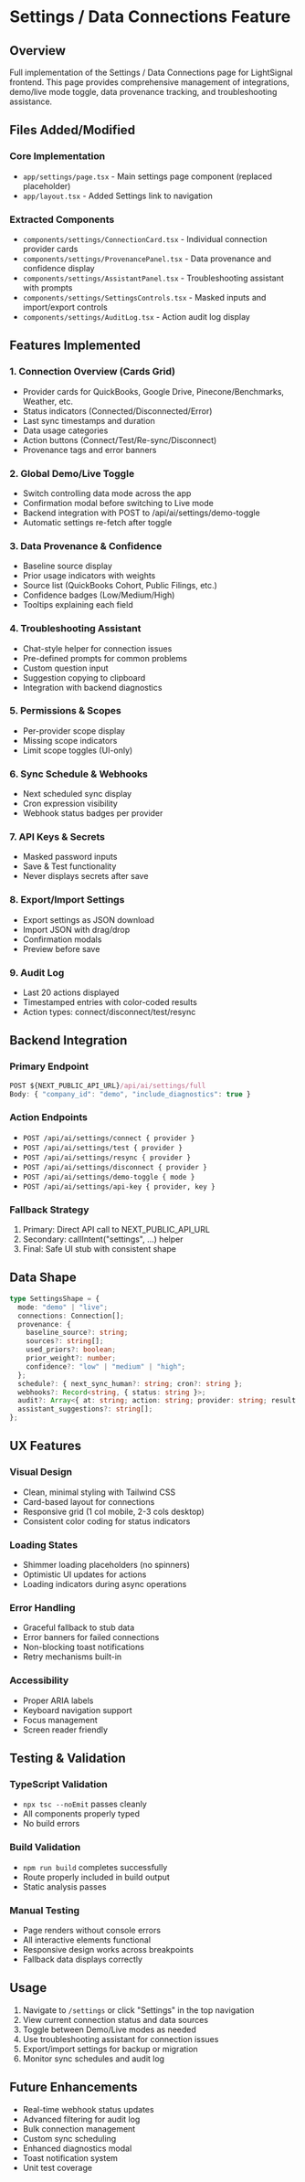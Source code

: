 # Settings / Data Connections Feature

## Overview

Full implementation of the Settings / Data Connections page for LightSignal frontend. This page provides comprehensive management of integrations, demo/live mode toggle, data provenance tracking, and troubleshooting assistance.

## Files Added/Modified

### Core Implementation
- `app/settings/page.tsx` - Main settings page component (replaced placeholder)
- `app/layout.tsx` - Added Settings link to navigation

### Extracted Components
- `components/settings/ConnectionCard.tsx` - Individual connection provider cards
- `components/settings/ProvenancePanel.tsx` - Data provenance and confidence display
- `components/settings/AssistantPanel.tsx` - Troubleshooting assistant with prompts
- `components/settings/SettingsControls.tsx` - Masked inputs and import/export controls
- `components/settings/AuditLog.tsx` - Action audit log display

## Features Implemented

### 1. Connection Overview (Cards Grid)
- Provider cards for QuickBooks, Google Drive, Pinecone/Benchmarks, Weather, etc.
- Status indicators (Connected/Disconnected/Error)
- Last sync timestamps and duration
- Data usage categories
- Action buttons (Connect/Test/Re-sync/Disconnect)
- Provenance tags and error banners

### 2. Global Demo/Live Toggle
- Switch controlling data mode across the app
- Confirmation modal before switching to Live mode
- Backend integration with POST to /api/ai/settings/demo-toggle
- Automatic settings re-fetch after toggle

### 3. Data Provenance & Confidence
- Baseline source display
- Prior usage indicators with weights
- Source list (QuickBooks Cohort, Public Filings, etc.)
- Confidence badges (Low/Medium/High)
- Tooltips explaining each field

### 4. Troubleshooting Assistant
- Chat-style helper for connection issues
- Pre-defined prompts for common problems
- Custom question input
- Suggestion copying to clipboard
- Integration with backend diagnostics

### 5. Permissions & Scopes
- Per-provider scope display
- Missing scope indicators
- Limit scope toggles (UI-only)

### 6. Sync Schedule & Webhooks
- Next scheduled sync display
- Cron expression visibility
- Webhook status badges per provider

### 7. API Keys & Secrets
- Masked password inputs
- Save & Test functionality
- Never displays secrets after save

### 8. Export/Import Settings
- Export settings as JSON download
- Import JSON with drag/drop
- Confirmation modals
- Preview before save

### 9. Audit Log
- Last 20 actions displayed
- Timestamped entries with color-coded results
- Action types: connect/disconnect/test/resync

## Backend Integration

### Primary Endpoint
```typescript
POST ${NEXT_PUBLIC_API_URL}/api/ai/settings/full
Body: { "company_id": "demo", "include_diagnostics": true }
```

### Action Endpoints
- `POST /api/ai/settings/connect { provider }`
- `POST /api/ai/settings/test { provider }`
- `POST /api/ai/settings/resync { provider }`
- `POST /api/ai/settings/disconnect { provider }`
- `POST /api/ai/settings/demo-toggle { mode }`
- `POST /api/ai/settings/api-key { provider, key }`

### Fallback Strategy
1. Primary: Direct API call to NEXT_PUBLIC_API_URL
2. Secondary: callIntent("settings", ...) helper
3. Final: Safe UI stub with consistent shape

## Data Shape

```typescript
type SettingsShape = {
  mode: "demo" | "live";
  connections: Connection[];
  provenance: {
    baseline_source?: string;
    sources?: string[];
    used_priors?: boolean;
    prior_weight?: number;
    confidence?: "low" | "medium" | "high";
  };
  schedule?: { next_sync_human?: string; cron?: string };
  webhooks?: Record<string, { status: string }>;
  audit?: Array<{ at: string; action: string; provider: string; result: string }>;
  assistant_suggestions?: string[];
};
```

## UX Features

### Visual Design
- Clean, minimal styling with Tailwind CSS
- Card-based layout for connections
- Responsive grid (1 col mobile, 2-3 cols desktop)
- Consistent color coding for status indicators

### Loading States
- Shimmer loading placeholders (no spinners)
- Optimistic UI updates for actions
- Loading indicators during async operations

### Error Handling
- Graceful fallback to stub data
- Error banners for failed connections
- Non-blocking toast notifications
- Retry mechanisms built-in

### Accessibility
- Proper ARIA labels
- Keyboard navigation support
- Focus management
- Screen reader friendly

## Testing & Validation

### TypeScript Validation
- `npx tsc --noEmit` passes cleanly
- All components properly typed
- No build errors

### Build Validation
- `npm run build` completes successfully
- Route properly included in build output
- Static analysis passes

### Manual Testing
- Page renders without console errors
- All interactive elements functional
- Responsive design works across breakpoints
- Fallback data displays correctly

## Usage

1. Navigate to `/settings` or click "Settings" in the top navigation
2. View current connection status and data sources
3. Toggle between Demo/Live modes as needed
4. Use troubleshooting assistant for connection issues
5. Export/import settings for backup or migration
6. Monitor sync schedules and audit log

## Future Enhancements

- Real-time webhook status updates
- Advanced filtering for audit log
- Bulk connection management
- Custom sync scheduling
- Enhanced diagnostics modal
- Toast notification system
- Unit test coverage